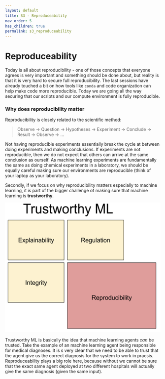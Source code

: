 ```yaml
---
layout: default
title: S3 - Reproduceability
nav_order: 5
has_children: true
permalink: s3_reproduceability
---
```


# Reproduceability

Today is all about reproducibility - one of those concepts that everyone agrees is very important and something should be done about, but reality is that it is very hard to secure full reproducibility. The last sessions have already touched a bit on how tools like `conda` and code organization can help make code more reproducible. Today we are going all the way securing that our scripts and our compute environment is fully reproducible. 

### Why does reproducibility matter
Reproducibility is closely related to the scientific method: 

> Observe -> Question -> Hypotheses -> Experiment -> Conclude -> Result -> Observe -> ...

Not having reproducible experiments essentially break the cycle at between doing experiments and making conclusions. If experiments are not reproducible, then we do not expect that others can arrive at the same conclusion as ourself. As machine learning experiments are fundamentally the same as doing chemical experiments in a laboratory, we should be equally careful making sure our environments are reproducible (think of your laptop as your laboratory).

Secondly, if we focus on why reproducibility matters especially to machine learning, it is part of the bigger challenge of making sure that machine learning is **trustworthy**.

<p align="center">
   <img src="figures/trustworthy_ml.png" width="600" title="All credit to https://towardsdatascience.com/reproducible-machine-learning-cf1841606805">
</p>

Trustworthy ML is basically the idea that machine learning agents *can* be trusted. Take the example of an machine learning agent being responsible for medical diagnoses. It is s very clear that we need to be able to trust that the agent give us the correct diagnosis for the system to work in pracsis. Reproduceability plays a big role here, because without we cannot be sure that the exact same agent deployed at two different hospitals will actually give the same diagnosis (given the same input).
